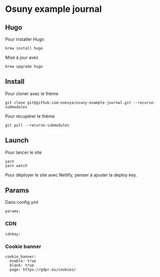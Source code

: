 # Osuny example journal


## Hugo
Pour installer Hugo
```
brew install hugo
```
Mise à jour avec
```
brew upgrade hugo
```


## Install

Pour cloner avec le thème
```
git clone git@github.com:noesya/osuny-example-journal.git --recurse-submodules
```
Pour récupérer le thème
```
git pull --recurse-submodules
```


## Launch

Pour lancer le site
```
yarn
yarn watch
```


Pour déployer le site avec Netlify, penser à ajouter la deploy key.


## Params

Dans config.yml
```
params:
```

### CDN

```
cdnkey: 
```

### Cookie banner

```
cookie_banner:
  enable: true
  blank: true
  page: https://gdpr.eu/cookies/
```
